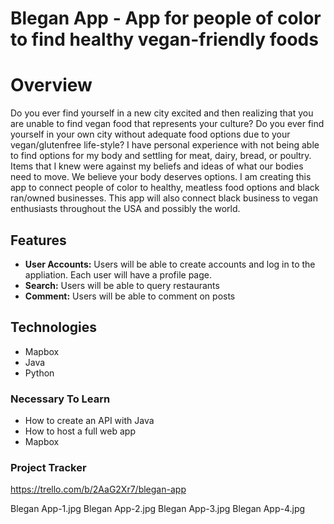 # Blegan App - App for people of color to find healthy vegan-friendly foods
# Overview
Do you ever find yourself in a new city excited and then realizing that you are unable to find vegan food that represents your culture? Do you ever find yourself in your own city without adequate food options due to your vegan/glutenfree life-style? I have personal experience with not being able to find options for my body and settling for meat, dairy, bread, or poultry. 
Items that I knew were against my beliefs and ideas of what our bodies need to move. 
We believe your body deserves options. I am creating this app to connect people of color to healthy, meatless food options and black ran/owned businesses. This app will also connect black business to vegan enthusiasts throughout the USA and possibly the world.

## Features
* **User Accounts:** Users will be able to create accounts and log in to the appliation. Each user will have a profile page. 
* **Search:** Users will be able to query restaurants
* **Comment:** Users will be able to comment on posts 
## Technologies
* Mapbox
* Java
* Python
### Necessary To Learn
* How to create an API with Java
* How to host a full web app
* Mapbox
### Project Tracker
https://trello.com/b/2AaG2Xr7/blegan-app


Blegan App-1.jpg
Blegan App-2.jpg
Blegan App-3.jpg
Blegan App-4.jpg
